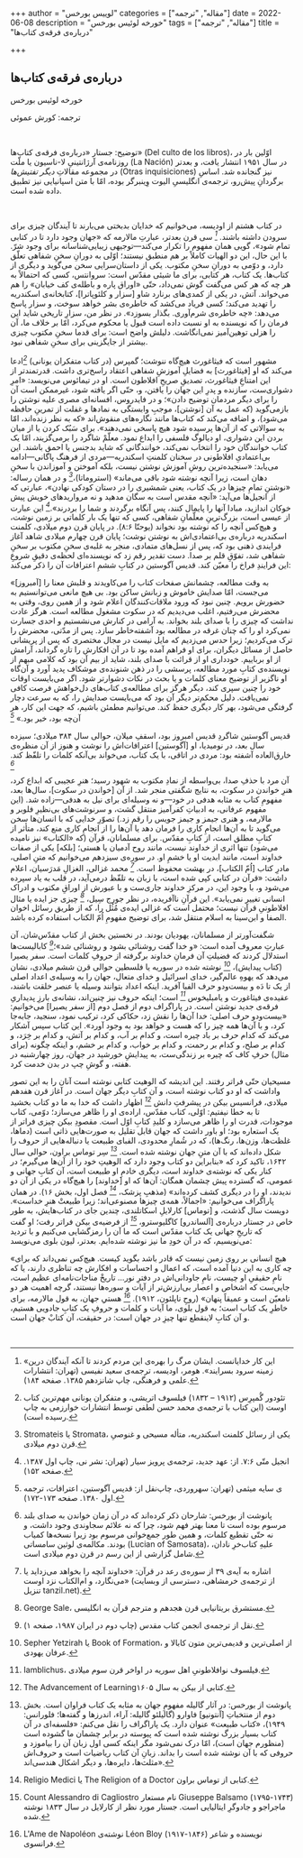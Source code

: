 +++
author = "لوییس بورخس"
categories = ["مقاله", "ترجمه"]
date = 2022-06-08
description = "خورخه لوئیس بورخس"
tags = ["مقاله", "ترجمه"]
title = "درباره‌ی فرقه‌ی کتاب‌ها"

+++
## درباره‌ی فرقه‌ی کتاب‌ها

خورخه لوئیس بورخس

ترجمه: کورش عموئی

</br>

توضیح: جستار «درباره‌ی فرقه‌ی کتاب‌ها» (Del culto de los libros)، اوّلین بار در روزنامه‌ی آرژانتینیِ لا-ناسیون یا ملّت (La Nación) در سال ۱۹۵۱ انتشار یافت، و بعدتر در مجموعه مقالاتِ _دیگر تفتیش‌ها_ (Otras inquisiciones) نیز گنجانده شد. اساسِ برگردانِ پیش‌رو، ترجمه‌ی انگلیسیِ الیوت وِینبرگر بوده، امّا با متن اسپانیایی نیز تطبیق داده شده است.

</br>

در کتاب هشتم از اودیسه، می‌خوانیم که خدایان بدبختی می‌بارند تا آیندگان چیزی برای سرودن داشته باشند. <cite>[^1]</cite> سی قرن بعدتر، عبارتِ مالارمه که «جهان وجود دارد تا در کتابی تمام شود»، گویی همان مفهوم را تکرار می‌کند—توجیهی زیبایی‌شناسانه برای وجود شرّ. با این حال، این دو الهیات کاملاً بر هم منطبق نیستند؛ اوّلی به دورانِ سخنِ شفاهی تعلّق دارد، و دوّمی به دورانِ سخنِ مکتوب. یکی از داستان‌سرایی سخن می‌گوید و دیگری از کتاب‌ها. یک کتاب، هر کتابی، برای ما شیئی مقدّس است: سروانتس، کسی که احتمالاً به هر چه که هر کس می‌گفت گوش نمی‌داد، حتّی «اوراق پاره و باطله‌ی کف خیابان» را هم می‌خواند. آتش، در یکی از کمدی‌های برنارد شاو [سزار و کلئوپاترا]، کتابخانه‌ی اسکندریه را تهدید می‌کند؛ کسی فریاد می‌کشد که خاطره‌ی بشر خواهد سوخت، و سزار پاسخ می‌دهد: «چه خاطره‌ی شرم‌آوری. بگذار بسوزد». در نظر من، سزارِ تاریخی شاید این فرمان را که نویسنده به او نسبت داده است قبول یا محکوم می‌کرد، امّا بر خلاف ما، آن را هزلی توهین‌آمیز نمی‌انگاشت. دلیلش واضح است: برای قدما سخنِ مکتوب چیزی بیشتر از جایگزینی برای سخنِ شفاهی نبود.

مشهور است که فیثاغورث هیچ‌گاه ننوشت؛ گمپرس (در کتاب متفکران یونانی) <cite>[^2]</cite>ادعا می‌کند که او [فیثاغورث] به فضایلِ آموزشِ شفاهی اعتقاد راسخ‌تری داشت. قدرتمندتر از این امتناعِ فیثاغورث، تصدیقِ صریحِ افلاطون است. او در تیمائوس می‌نویسد: «امرِ دشواری‌ست، سازنده و پدرِ این جهان را یافتن، و، حتّی اگر یافته شود، غیرممکن است آن را برای دیگر مردمان توضیح دادن»؛ و در فایدروس، افسانه‌ای مصری علیه نوشتن را بازمی‌گوید (که عمل به آن [نوشتن]، موجبِ وابستگی به نمادها و غفلت از تمرینِ حافظه می‌شود)، و اضافه می‌کند که کتاب‌ها مانند نگاره‌های منقوش‌اند «که به نظر زنده‌اند، امّا به سوالاتی که از آن‌ها پرسیده شود هیچ پاسخی نمی‌دهند». برای سَبُک کردن یا از میان بردن این دشواری، او دیالوگ فلسفی را ابداع نمود. معلّمْ شاگرد را برمی‌گزیند، امّا یک کتاب خوانندگان خود را انتخاب نمی‌کند، خوانندگانی که شاید بدجنس یا احمق باشند. این بی‌اعتمادیِ افلاطونی در سخنان کلمنتِ اسکندریه—مردی از فرهنگ پاگانی—ادامه می‌یابد: «سنجیده‌ترین روشِ آموزش نوشتن نیست، بلکه آموختن و آموزاندن با سخنِ دهان است، زیرا آنچه نوشته شود باقی می‌ماند» (استروماتا)،<cite>[^3]</cite> و در همان رساله: «نوشتنِ تمامِ چیزها در یک کتاب، یعنی شمشیری را در دستان کودکی نهادن»، عبارتی که از انجیل‌ها می‌آید: «آنچه مقدس است به سگان مدهید و نه مرواریدهای خویش پیش خوکان اندازید، مبادا آنها را پایمال کنند، پس آنگاه برگردند و شما را بردرند».<cite>[^4]</cite> این عبارت از عیسی است، بزرگ‌ترینِ معلّمانِ شفاهی، کسی که تنها یک بار کلماتی بر زمین نوشت، و هیچ‌کس آنچه را که نوشته بود نخواند (یوحنّا ۸:۶).
در پایان قرن دوم میلادی، کلمنت اسکندریه درباره‌ی بی‌اعتمادی‌اش به نوشتن نوشت؛ پایان قرن چهارم میلادی شاهد آغاز فرایندی ذهنی بود که، پس از نسل‌های متمادی، منجر به غلبه‌ی سخنِ مکتوب بر سخنِ شفاهی شد، تفوّقِ قلم بر صدا. دست تقدیر رقم زد که نویسنده‌ای لحظه‌ی دقیقِ شروعِ این فرایندِ فراخ را معیّن کند. قدیس آگوستین در کتابِ ششمِ اعترافات آن را ذکر می‌کند:

«[آمبروز] به وقت مطالعه، چشمانش صفحات کتاب را می‌کاویدند و قلبش معنا را می‌جست، امّا صدایش خاموش و زبانش ساکن بود. بی هیچ مانعی می‌توانستیم به حضورش برویم. چنین نبود که ورود ملاقات‌کنندگان اعلام شود و از همین روی، وقتی به محضرش می‌رفتیم، اغلب می‌دیدیم که در سکوت مشغول مطالعه است. هرگز عادت نداشت که چیزی را با صدای بلند بخواند. به آرامی در کنارش می‌نشستیم و احدی جسارت نمی‌کرد او را که چنان غرقه در مطالعه بود آشفته‌خاطر سازد. پس از مدّتی، محضرش را ترک می‌کردیم؛ زیرا حدس می‌زدیم که مایل نیست در مجال مختصری که پس از پریشانی حاصل از مسائل دیگران، برای او فراهم آمده بود تا در آن افکارش را تازه گرداند، آرامش از او برباییم. خودداری او از قرائت با صدای بلند، شاید از بیم آن بود که کلامی مبهم از نویسنده‌ی کتابِ مورد مطالعه، پرسشی را در ذهن شنونده‌ی موشکاف پدید آورد و آن‌گاه او ناگزیر از توضیح معنای کلمات و یا بحث در نکات دشوارتر شود. اگر می‌بایست اوقات خود را چنین سپری کند، دیگر هرگز برای مطالعه‌ی کتاب‌های دل‌خواهش فرصت کافی نمی‌یافت. دلیل محکم‌تر دیگر آن بود که می‌بایست صدایش را، که به سرعت دچار گرفتگی می‌شود، بهر کار دیگری حفظ کند. می‌توانیم مطمئن باشیم، که جهت این کار، هر آن‌چه بود، خیر بود.» <cite>[^5]</cite>

قدیس آگوستین شاگردِ قدیس امبروز بود، اسقفِ میلان، حوالی سال ۳۸۴ میلادی؛ سیزده سال بعد، در نومیدیا، او [آگوستین] اعترافات‌اش را نوشت و هنوز از آن منظره‌ی خارق‌العاده آشفته بود: مردی در اتاقی، با یک کتاب، می‌خواند بی‌آنکه کلمات را تلفّظ کند. <cite>[^6]</cite>

آن  مرد با حذفِ صدا، بی‌واسطه از نمادِ مکتوب به شهود رسید؛ هنرِ عجیبی که ابداع کرد، هنرِ خواندن در سکوت، به نتایج شگفتی منجر شد. از آن [خواندن در سکوت]، سال‌ها بعد، مفهومِ کتاب به مثابه هدفی در خود—و نه وسیله‌ای برای نیل به هدفی—زاده شد. (این مفهوم عرفانی، به ادبیاتِ کفرآمیز منتقل گشت، و سرنوشت‌های بی‌نظیرِ فلوبر و مالارمه، و هنری جیمز و جیمز جویس را رقم زد.) تصوّرِ خدایی که با انسان‌ها سخن می‌گوید تا به آن‌ها انجامِ کاری را فرمان دهد یا آن‌ها را از انجامِ کاری منع کند، متأثر از کتابِ مطلق است، از کتابِ مقدّس. برای مسلمانان، قرآن (که «الکتاب» نیز نامیده می‌شود) تنها اثری از خداوند نیست، مانند روح آدمیان یا هستی؛ [بلکه] یکی از صفات خداوند است، مانند ابدیت او یا خشمِ او. در سوره‌ی سیزدهم می‌خوانیم که متنِ اصلی، مادرِ کتاب [اُمّ الکتاب]، در بهشت محفوظ است. <cite>[^7]</cite> محمد غزالی، الغزالِ مَدرَسیان، اعلام داشت: «قرآن در کتابی کپی شده است، با زبان به تلفّظ درمی‌آید، در قلب به یاد سپرده می‌شود و، با وجود این، در مرکزِ خداوند جاری‌ست و با عبورش از اوراقِ مکتوب و ادراک انسانی تغییر نمی‌یابد». این قرآنِ ناآفریده، در نظر جورج سِیل، <cite>[^8]</cite> چیزی جز ایده یا مثال افلاطونیِ قرآن نیست؛ محتمل است که غزالی ایده‌ی مُثُل را، که از طریق رسائل اخوان الصفا و ابن‌سینا به اسلام منتقل شد، برای توضیح مفهومِ اُمّ الکتاب استفاده کرده باشد.

شگفت‌آورتر از مسلمانان، یهودیان بودند. در نخستین بخش از کتاب مقدّس‌شان، آن عبارتِ معروف آمده است: «و خدا گفت روشنائی بشود و روشنائی شد»؛<cite>[^9]</cite> کابالیست‌ها استدلال کردند که فضیلتِ آن فرمانِ خداوند برگرفته از حروفِ کلمات است. سفر یصیرا (کتاب پیدایش)، <cite>[^10]</cite> نوشته شده در سوریه یا فلسطین حوالی قرن ششم میلادی، نشان می‌دهد که یهوهِ عالم‌گیر، خدای اسرائیل و خدای متعال، جهان را به وسیله‌ی اعداد اصلی از یک تا دَه و بیست‌ودو حرف الفبا آفرید. اینکه اعداد بتوانند وسیله یا عنصر خلقت باشند، عقیده‌ی فیثاغورث و یامبلیخوس <cite>[^11]</cite> است؛ اینکه حروف نیز چنین‌اند، نشانه‌ی بارزِ پدیداریِ فرقه‌ی جدید نوشتن است. در پاراگراف دوم از فصل دوم [از سفر یصیرا] می‌خوانیم: «بیست‌ودو حرف اصلی: خدا آن‌ها را نقش زد، حکاکی کرد، ترکیب نمود، سنجید، جابه‌جا کرد، و با آن‌ها همه چیز را که هست و خواهد بود به وجود آورد». این کتاب سپس آشکار می‌کند که کدام حرف بر باد چیره است، و کدام بر آب، و کدام بر آتش، و کدام بر خِرَد، و کدام بر صلح، و کدام بر رحمت، و کدام بر خواب، و کدام بر خشم، و اینکه چگونه (برای مثال) حرفِ کاف که چیره بر زندگی‌ست، به پیدایشِ خورشید در جهان، روز چهارشنبه در هفته، و گوشِ چپ در بدن خدمت کرد.

مسیحیان حتّی فراتر رفتند. این اندیشه که الوهیت کتابی نوشته است آنان را به این تصور واداشت که او دو کتاب نوشته است، و آن کتابِ دیگر جهان است. در آغاز قرن هفدهم میلادی، فرانسیس بیکن در پیشرفتِ دانش <cite>[^12]</cite> اظهار داشت که خدا به ما دو کتاب بخشید تا به خطا نیفتیم: اوّلی، کتاب مقدّس، اراده‌ی او را ظاهر می‌سازد؛ دوّمی، کتاب موجودات، قدرت او را ظاهر می‌سازد و کلیدِ کتابِ اوّل است. مقصودِ بیکن چیزی فراتر از یک استعاره بود؛ او باور داشت که جهان قابل تقلیل به صورت‌هایی ذاتی است (دماها، غلظت‌ها، وزن‌ها، رنگ‌ها)، که در شُمارِ محدودی، الفبای طبیعت یا دنباله‌هایی از حروف را شکل داده‌اند که با آن متنِ جهان نوشته شده است. <cite>[^13]</cite> سِر توماس براون، حوالی سال ۱۶۴۲، تاکید کرد که «بنابراین دو کتاب وجود دارد که الوهیتِ خود را از آن‌ها می‌گیرم؛ در کنار یکی که نوشته‌ی خداوند است، دیگری خادمِ او طبیعت است، آن کتابِ جهانی و عمومی، که گسترده پیش چشمان همگان: آن‌ها که او [خداوند] را هیچ‌گاه در یکی از آن دو ندیدند، او را در دیگری کشف کرده‌اند» (مذهبِ پزشک، <cite>[^14]</cite> فصل اول، بخش ۱۶). در همان پاراگراف می‌خوانیم: «اجمالاً، همه‌ی چیزها مصنوعی‌اند؛ زیرا طبیعتْ هنرِ خداست». دویست سال گذشت، و [توماس] کارلایلِ اسکاتلندی، چندین جای در کتاب‌هایش، به طور خاص در جستار درباره‌ی [آلساندرو] کاگلیوسترو، <cite>[^15]</cite> از فرضیه‌ی بیکن فراتر رفت؛ او گفت که تاریخِ جهانی یک کتاب مقدّس است که ما آن را رمزگشایی می‌کنیم و با تردید می‌نویسیم، که در آن خودِ ما نیز نوشته شده‌ایم. بعدتر، لیون بلوی می‌نویسد:

«هیچ انسانی بر روی زمین نیست که قادر باشد بگوید کیست. هیچ‌کس نمی‌داند که برای چه کاری به این دنیا آمده است، که اعمال و احساسات و افکارش چه تناظری دارند، یا که نامِ حقیقیِ او چیست، نامِ جاودانی‌اش در دفترِ نور... تاریخْ مناجات‌نامه‌ای عظیم است، جایی‌ست که اشخاص و اعصار بی‌ارزش‌تر از آیات و سوره‌ها نیستند، گرچه اهمیت هر دو نامعیّن است و عمیقاً پنهان» (روحِ ناپلئون، ۱۹۱۲). <cite>[^16]</cite>
هستیِ جهان، به قول مالارمه، برای خاطرِ یک کتاب است؛ به قول بلوی، ما آیات و کلمات و حروفِ یک کتابِ جادویی هستیم، و آن کتابِ لاینقطع تنها چیزِ در جهان است: در حقیقت، آن کتابْ جهان است.

</br>

[^1]: «این کار خدایانست. ایشان مرگ را بهره‌ی این مردم کردند تا آنکه آیندگان درین زمینه سرود بسرایند». هومر، اودیسه، ترجمه‌ی سعید نفیسی (تهران: انتشارات علمی و فرهنگی، چاپ شانزدهم ۱۳۸۵. صفحه ‍۱۸۴).

[^2]: تئودور گُمپرِس (۱۹۱۲ – ۱۸۳۲) فیلسوف اتریشی، و متفکران یونانی مهم‌ترین کتاب اوست (این کتاب با ترجمه‌ی محمد حسن لطفی توسط انتشارات خوارزمی به چاپ رسیده است).

[^3]: Stromateis یا Stromata، یکی از رسائل کلمنت اسکندریه، متأله مسیحی و غنوصیِ قرن دوم میلادی.

[^4]: انجیل متّی ۷:۶. از: عهد جدید، ترجمه‌ی پرویز سیار (تهران: نشر نی، چاپ اول ۱۳۸۷. صفحه ۱۵۲).

[^5]: نقل از: قدیس آگوستین، اعترافات، ترجمه‌‎ی سایه میثمی (تهران: سهروردی، چاپ اول ۱۳۸۰. صفحه ۱۷۳-۱۷۲).

[^6]: پانوشت از بورخس: شارحان ذکر کرده‌اند که در آن زمان خواندن به صدای بلند مرسوم بوده است تا معنا بهتر فهم شود، چرا که نه علائم سجاوندی وجود داشت، و نه حتّی تقطیع کلمات، و همین طور جمع‌خوانی مرسوم بود زیرا نسخه‌ها کمیاب بودند. مکالمه‌ی لوثین سامساتی (Lucian of Samosata)، علیهِ کتاب‌خرِ نادان، شامل گزارشی از این رسم در قرن دوم میلادی است.

[^7]: اشاره به آیه‌ی ۳۹ از سوره‌ی رعد در قرآن: «خداوند آنچه را بخواهد می‌زداید یا می‌نگارد، و ام‌الکتاب نزد اوست» (از ترجمه‌ی خرمشاهی، دسترسی از وبسایت تنزیل tanzil.net).

[^8]: George Sale، مستشرق بریتانیایی قرن هجدهم و مترجم قرآن به انگلیسی.

[^9]: نقل از ترجمه‌ی انجمن کتاب مقدس (چاپ دوم در ایران ۱۹۸۷، صفحه ۱).

[^10]: Sepher Yetzirah یا Book of Formation، از اصلی‌ترین و قدیمی‌ترین متون کابالا و عرفان یهودی.

[^11]: Iamblichus، فیلسوف نوافلاطونیِ اهل سوریه در اواخر قرن سوم میلادی.

[^12]: The Advancement of Learningکتابی از بیکن به سال ۱۶۰۵.

[^13]: پانوشت از بورخس: در آثار گالیله مفهومِ جهان به مثابه یک کتاب فراوان است. بخش دوم از منتخباتِ [آنتونیو] فاوارو (گالیلئو گالیله: آراء، اندرزها و گفته‌ها؛ فلورانس: ۱۹۴۹)، «کتاب طبیعت» عنوان دارد. یک پاراگراف را نقل می‌کنم: «فلسفه‌ای در آن کتاب بسیار بزرگ نوشته شده است که پیوسته در برابر چشمان ما گشوده است (منظورم جهان است)، امّا درک نمی‌شود مگر اینکه کسی اول زبان آن را بیاموزد و حروفی که با آن نوشته شده است را بداند. زبانِ آن کتاب ریاضیات است و حروف‌اش مثلث‌ها، دایره‌ها، و دیگر اشکال هندسی‌اند».

[^14]: Religio Medici یا The Religion of a Doctor کتابی از توماس براون.

[^15]: Count Alessandro di Cagliostro نام مستعار Giuseppe Balsamo (۱۷۹۵-۱۷۴۳) ماجراجو و جادوگرِ ایتالیایی است. جستار مورد نظر از کارلایل در سال ۱۸۳۳ نوشته شده.

[^16]: L'Ame de Napoléon نوشته‌ی Léon Bloy (۱۹۱۷-۱۸۴۶) نویسنده و شاعر فرانسوی.